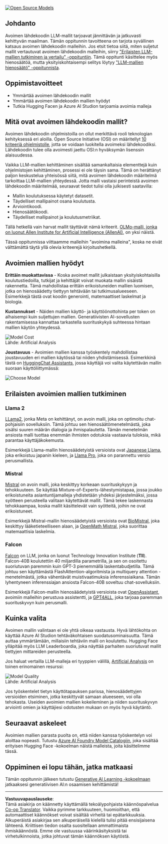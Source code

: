 <!--
CO_OP_TRANSLATOR_METADATA:
{
  "original_hash": "a8b2d4bb727c877ebf9edff8623d16b9",
  "translation_date": "2025-09-06T10:19:53+00:00",
  "source_file": "16-open-source-models/README.md",
  "language_code": "fi"
}
-->
[![Open Source Models](../../../translated_images/16-lesson-banner.6b56555e8404fda1716382db4832cecbe616ccd764de381f0af6cfd694d05f74.fi.png)](https://aka.ms/gen-ai-lesson16-gh?WT.mc_id=academic-105485-koreyst)

## Johdanto

Avoimen lähdekoodin LLM-mallit tarjoavat jännittävän ja jatkuvasti kehittyvän maailman. Tämän oppitunnin tavoitteena on tarjota syvällinen katsaus avoimen lähdekoodin malleihin. Jos etsit tietoa siitä, miten suljetut mallit vertautuvat avoimen lähdekoodin malleihin, siirry ["Erilaisten LLM-mallien tutkiminen ja vertailu" -oppituntiin](../02-exploring-and-comparing-different-llms/README.md?WT.mc_id=academic-105485-koreyst). Tämä oppitunti käsittelee myös hienosäätöä, mutta yksityiskohtaisempi selitys löytyy ["LLM-mallien hienosäätö" -oppitunnista](../18-fine-tuning/README.md?WT.mc_id=academic-105485-koreyst).

## Oppimistavoitteet

- Ymmärtää avoimen lähdekoodin mallit
- Ymmärtää avoimen lähdekoodin mallien hyödyt
- Tutkia Hugging Facen ja Azure AI Studion tarjoamia avoimia malleja

## Mitä ovat avoimen lähdekoodin mallit?

Avoimen lähdekoodin ohjelmistoilla on ollut merkittävä rooli teknologian kehityksessä eri aloilla. Open Source Initiative (OSI) on määritellyt [10 kriteeriä ohjelmistolle](https://web.archive.org/web/20241126001143/https://opensource.org/osd?WT.mc_id=academic-105485-koreyst), jotta se voidaan luokitella avoimeksi lähdekoodiksi. Lähdekoodin tulee olla avoimesti jaettu OSI:n hyväksymän lisenssin alaisuudessa.

Vaikka LLM-mallien kehittäminen sisältää samankaltaisia elementtejä kuin ohjelmistojen kehittäminen, prosessi ei ole täysin sama. Tämä on herättänyt paljon keskustelua yhteisössä siitä, mitä avoimen lähdekoodin määritelmä tarkoittaa LLM-mallien yhteydessä. Jotta malli vastaisi perinteistä avoimen lähdekoodin määritelmää, seuraavat tiedot tulisi olla julkisesti saatavilla:

- Mallin koulutuksessa käytetyt datasetit.
- Täydelliset mallipainot osana koulutusta.
- Arviointikoodi.
- Hienosäätökoodi.
- Täydelliset mallipainot ja koulutusmetriikat.

Tällä hetkellä vain harvat mallit täyttävät nämä kriteerit. [OLMo-malli, jonka on luonut Allen Institute for Artificial Intelligence (AllenAI)](https://huggingface.co/allenai/OLMo-7B?WT.mc_id=academic-105485-koreyst), on yksi näistä.

Tässä oppitunnissa viittaamme malleihin "avoimina malleina", koska ne eivät välttämättä täytä yllä olevia kriteerejä kirjoitushetkellä.

## Avoimien mallien hyödyt

**Erittäin muokattavissa** - Koska avoimet mallit julkaistaan yksityiskohtaisilla koulutustiedoilla, tutkijat ja kehittäjät voivat muokata mallin sisäistä rakennetta. Tämä mahdollistaa erittäin erikoistuneiden mallien luomisen, jotka on hienosäädetty tiettyyn tehtävään tai tutkimusalueeseen. Esimerkkejä tästä ovat koodin generointi, matemaattiset laskelmat ja biologia.

**Kustannukset** - Näiden mallien käyttö- ja käyttöönottohinta per token on alhaisempi kuin suljettujen mallien. Generatiivisten AI-sovellusten rakentamisessa kannattaa tarkastella suorituskykyä suhteessa hintaan mallien käytön yhteydessä.

![Model Cost](../../../translated_images/model-price.3f5a3e4d32ae00b465325159e1f4ebe7b5861e95117518c6bfc37fe842950687.fi.png)  
Lähde: Artificial Analysis

**Joustavuus** - Avoimien mallien kanssa työskentely mahdollistaa joustavuuden eri mallien käytössä tai niiden yhdistämisessä. Esimerkkinä tästä on [HuggingChat Assistants](https://huggingface.co/chat?WT.mc_id=academic-105485-koreyst), jossa käyttäjä voi valita käytettävän mallin suoraan käyttöliittymässä:

![Choose Model](../../../translated_images/choose-model.f095d15bbac922141591fd4fac586dc8d25e69b42abf305d441b84c238e293f2.fi.png)

## Erilaisten avoimien mallien tutkiminen

### Llama 2

[LLama2](https://huggingface.co/meta-llama?WT.mc_id=academic-105485-koreyst), jonka Meta on kehittänyt, on avoin malli, joka on optimoitu chat-pohjaisiin sovelluksiin. Tämä johtuu sen hienosäätömenetelmästä, joka sisälsi suuren määrän dialogia ja ihmispalautetta. Tämän menetelmän ansiosta malli tuottaa enemmän ihmisten odotuksia vastaavia tuloksia, mikä parantaa käyttäjäkokemusta.

Esimerkkejä Llama-mallin hienosäädetyistä versioista ovat [Japanese Llama](https://huggingface.co/elyza/ELYZA-japanese-Llama-2-7b?WT.mc_id=academic-105485-koreyst), joka erikoistuu japanin kieleen, ja [Llama Pro](https://huggingface.co/TencentARC/LLaMA-Pro-8B?WT.mc_id=academic-105485-koreyst), joka on parannettu versio perusmallista.

### Mistral

[Mistral](https://huggingface.co/mistralai?WT.mc_id=academic-105485-koreyst) on avoin malli, joka keskittyy korkeaan suorituskykyyn ja tehokkuuteen. Se käyttää Mixture-of-Experts-lähestymistapaa, jossa joukko erikoistuneita asiantuntijamalleja yhdistetään yhdeksi järjestelmäksi, jossa syötteen perusteella valitaan käytettävät mallit. Tämä tekee laskennasta tehokkaampaa, koska mallit käsittelevät vain syötteitä, joihin ne ovat erikoistuneet.

Esimerkkejä Mistral-mallin hienosäädetyistä versioista ovat [BioMistral](https://huggingface.co/BioMistral/BioMistral-7B?text=Mon+nom+est+Thomas+et+mon+principal?WT.mc_id=academic-105485-koreyst), joka keskittyy lääketieteelliseen alaan, ja [OpenMath Mistral](https://huggingface.co/nvidia/OpenMath-Mistral-7B-v0.1-hf?WT.mc_id=academic-105485-koreyst), joka suorittaa matemaattisia laskelmia.

### Falcon

[Falcon](https://huggingface.co/tiiuae?WT.mc_id=academic-105485-koreyst) on LLM, jonka on luonut Technology Innovation Institute (**TII**). Falcon-40B koulutettiin 40 miljardilla parametrilla, ja sen on osoitettu suoriutuvan paremmin kuin GPT-3 pienemmällä laskentabudjetilla. Tämä johtuu sen käyttämästä FlashAttention-algoritmista ja multiquery attention -menetelmästä, jotka vähentävät muistivaatimuksia inferenssiaikana. Tämän lyhentyneen inferenssiajan ansiosta Falcon-40B soveltuu chat-sovelluksiin.

Esimerkkejä Falcon-mallin hienosäädetyistä versioista ovat [OpenAssistant](https://huggingface.co/OpenAssistant/falcon-40b-sft-top1-560?WT.mc_id=academic-105485-koreyst), avoimiin malleihin perustuva assistentti, ja [GPT4ALL](https://huggingface.co/nomic-ai/gpt4all-falcon?WT.mc_id=academic-105485-koreyst), joka tarjoaa paremman suorituskyvyn kuin perusmalli.

## Kuinka valita

Avoimen mallin valintaan ei ole yhtä oikeaa vastausta. Hyvä lähtökohta on käyttää Azure AI Studion tehtäväkohtaisen suodatusominaisuutta. Tämä auttaa ymmärtämään, millaisiin tehtäviin malli on koulutettu. Hugging Face ylläpitää myös LLM Leaderboardia, joka näyttää parhaiten suoriutuvat mallit tiettyjen mittareiden perusteella.

Jos haluat vertailla LLM-malleja eri tyyppien välillä, [Artificial Analysis](https://artificialanalysis.ai/?WT.mc_id=academic-105485-koreyst) on toinen erinomainen resurssi:

![Model Quality](../../../translated_images/model-quality.aaae1c22e00f7ee1cd9dc186c611ac6ca6627eabd19e5364dce9e216d25ae8a5.fi.png)  
Lähde: Artificial Analysis

Jos työskentelet tietyn käyttötapauksen parissa, hienosäädettyjen versioiden etsiminen, jotka keskittyvät samaan alueeseen, voi olla tehokasta. Useiden avoimien mallien kokeileminen ja niiden suorituskyvyn arviointi omien ja käyttäjiesi odotusten mukaan on myös hyvä käytäntö.

## Seuraavat askeleet

Avoimien mallien parasta puolta on, että niiden kanssa työskentelyn voi aloittaa nopeasti. Tutustu [Azure AI Foundry Model Catalogiin](https://ai.azure.com?WT.mc_id=academic-105485-koreyst), joka sisältää erityisen Hugging Face -kokoelman näistä malleista, joita käsittelimme tässä.

## Oppiminen ei lopu tähän, jatka matkaasi

Tämän oppitunnin jälkeen tutustu [Generative AI Learning -kokoelmaan](https://aka.ms/genai-collection?WT.mc_id=academic-105485-koreyst) jatkaaksesi generatiivisen AI:n osaamisen kehittämistä!

---

**Vastuuvapauslauseke**:  
Tämä asiakirja on käännetty käyttämällä tekoälypohjaista käännöspalvelua [Co-op Translator](https://github.com/Azure/co-op-translator). Vaikka pyrimme tarkkuuteen, huomioithan, että automaattiset käännökset voivat sisältää virheitä tai epätarkkuuksia. Alkuperäistä asiakirjaa sen alkuperäisellä kielellä tulisi pitää ensisijaisena lähteenä. Kriittisen tiedon osalta suositellaan ammattimaista ihmiskäännöstä. Emme ole vastuussa väärinkäsityksistä tai virhetulkinnoista, jotka johtuvat tämän käännöksen käytöstä.